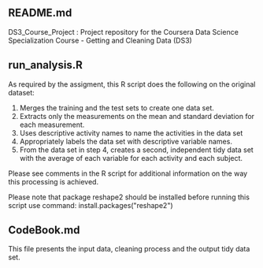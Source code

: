 ## README.md  

DS3_Course_Project : Project repository for the Coursera Data Science Specialization Course - Getting and Cleaning Data (DS3)
  
  
## run_analysis.R
As required by the assigment, this R script does the following on the original dataset:       
1. Merges the training and the test sets to create one data set.   
2. Extracts only the measurements on the mean and standard deviation for each measurement.    
3. Uses descriptive activity names to name the activities in the data set   
4. Appropriately labels the data set with descriptive variable names.   
5. From the data set in step 4, creates a second, independent tidy data set with the average of each variable for each activity and each subject.   

Please see comments in the R script for additional information on the way this processing is achieved.

Please note that package reshape2 should be installed before running this script
use command: install.packages("reshape2")

  
## CodeBook.md
This file presents the input data, cleaning process and the output tidy data set.
